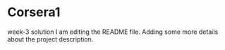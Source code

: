 # Corsera1
week-3 solution
I am editing the README file. Adding some more details about the project description.
